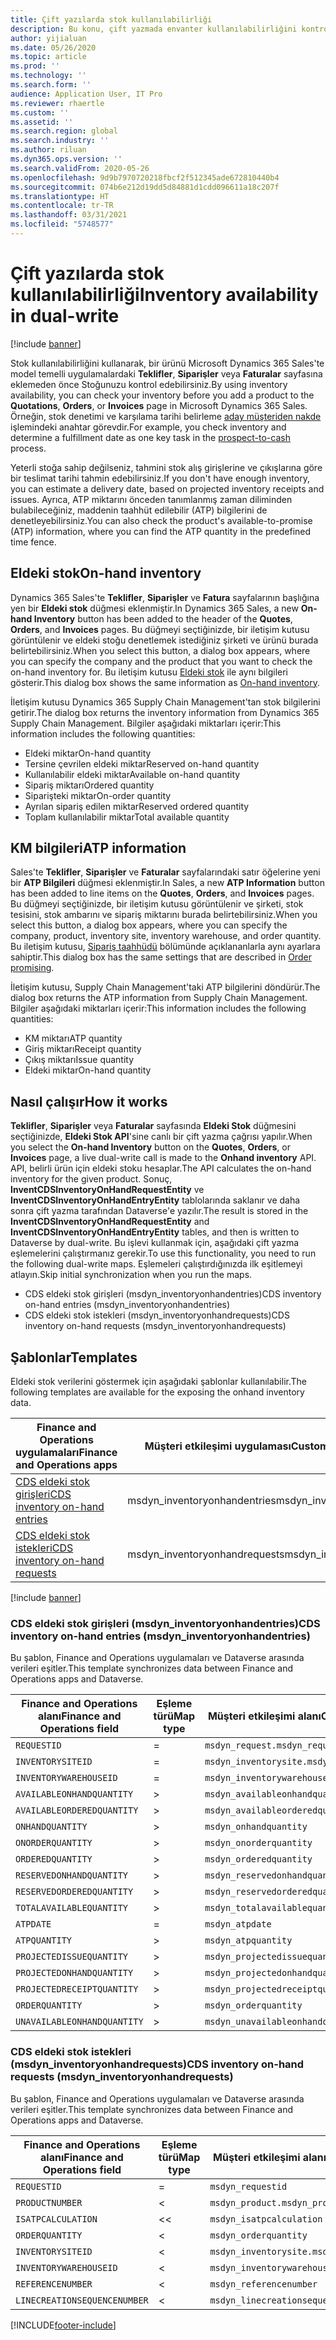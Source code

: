 ```yaml
---
title: Çift yazılarda stok kullanılabilirliği
description: Bu konu, çift yazmada envanter kullanılabilirliğini kontrol etme hakkında bilgi sağlar.
author: yijialuan
ms.date: 05/26/2020
ms.topic: article
ms.prod: ''
ms.technology: ''
ms.search.form: ''
audience: Application User, IT Pro
ms.reviewer: rhaertle
ms.custom: ''
ms.assetid: ''
ms.search.region: global
ms.search.industry: ''
ms.author: riluan
ms.dyn365.ops.version: ''
ms.search.validFrom: 2020-05-26
ms.openlocfilehash: 9d9b7970720218fbcf2f512345ade672810440b4
ms.sourcegitcommit: 074b6e212d19dd5d84881d1cdd096611a18c207f
ms.translationtype: HT
ms.contentlocale: tr-TR
ms.lasthandoff: 03/31/2021
ms.locfileid: "5748577"
---
```

# <a name="inventory-availability-in-dual-write"></a><span data-ttu-id="3a4f3-103">Çift yazılarda stok kullanılabilirliği</span><span class="sxs-lookup"><span data-stu-id="3a4f3-103">Inventory availability in dual-write</span></span>

[!include [banner](../../includes/banner.md)]

<span data-ttu-id="3a4f3-104">Stok kullanılabilirliğini kullanarak, bir ürünü Microsoft Dynamics 365 Sales'te model temelli uygulamalardaki **Teklifler**, **Siparişler** veya **Faturalar** sayfasına eklemeden önce Stoğunuzu kontrol edebilirsiniz.</span><span class="sxs-lookup"><span data-stu-id="3a4f3-104">By using inventory availability, you can check your inventory before you add a product to the **Quotations**, **Orders**, or **Invoices** page in Microsoft Dynamics 365 Sales.</span></span> <span data-ttu-id="3a4f3-105">Örneğin, stok denetimi ve karşılama tarihi belirleme [aday müşteriden nakde](dual-write-prospect-to-cash.md) işlemindeki anahtar görevdir.</span><span class="sxs-lookup"><span data-stu-id="3a4f3-105">For example, you check inventory and determine a fulfillment date as one key task in the [prospect-to-cash](dual-write-prospect-to-cash.md) process.</span></span>

<span data-ttu-id="3a4f3-106">Yeterli stoğa sahip değilseniz, tahmini stok alış girişlerine ve çıkışlarına göre bir teslimat tarihi tahmin edebilirsiniz.</span><span class="sxs-lookup"><span data-stu-id="3a4f3-106">If you don't have enough inventory, you can estimate a delivery date, based on projected inventory receipts and issues.</span></span> <span data-ttu-id="3a4f3-107">Ayrıca, ATP miktarını önceden tanımlanmış zaman diliminden bulabileceğiniz, maddenin taahhüt edilebilir (ATP) bilgilerini de denetleyebilirsiniz.</span><span class="sxs-lookup"><span data-stu-id="3a4f3-107">You can also check the product's available-to-promise (ATP) information, where you can find the ATP quantity in the predefined time fence.</span></span>

## <a name="on-hand-inventory"></a><span data-ttu-id="3a4f3-108">Eldeki stok</span><span class="sxs-lookup"><span data-stu-id="3a4f3-108">On-hand inventory</span></span>

<span data-ttu-id="3a4f3-109">Dynamics 365 Sales'te **Teklifler**, **Siparişler** ve **Fatura** sayfalarının başlığına yen bir **Eldeki stok** düğmesi eklenmiştir.</span><span class="sxs-lookup"><span data-stu-id="3a4f3-109">In Dynamics 365 Sales, a new **On-hand Inventory** button has been added to the header of the **Quotes**, **Orders**, and **Invoices** pages.</span></span> <span data-ttu-id="3a4f3-110">Bu düğmeyi seçtiğinizde, bir iletişim kutusu görüntülenir ve eldeki stoğu denetlemek istediğiniz şirketi ve ürünü burada belirtebilirsiniz.</span><span class="sxs-lookup"><span data-stu-id="3a4f3-110">When you select this button, a dialog box appears, where you can specify the company and the product that you want to check the on-hand inventory for.</span></span> <span data-ttu-id="3a4f3-111">Bu iletişim kutusu [Eldeki stok](../../../../supply-chain/inventory/tasks/check-availability-stock.md) ile aynı bilgileri gösterir.</span><span class="sxs-lookup"><span data-stu-id="3a4f3-111">This dialog box shows the same information as [On-hand inventory](../../../../supply-chain/inventory/tasks/check-availability-stock.md).</span></span>

<span data-ttu-id="3a4f3-112">İletişim kutusu Dynamics 365 Supply Chain Management'tan stok bilgilerini getirir.</span><span class="sxs-lookup"><span data-stu-id="3a4f3-112">The dialog box returns the inventory information from Dynamics 365 Supply Chain Management.</span></span> <span data-ttu-id="3a4f3-113">Bilgiler aşağıdaki miktarları içerir:</span><span class="sxs-lookup"><span data-stu-id="3a4f3-113">This information includes the following quantities:</span></span>

- <span data-ttu-id="3a4f3-114">Eldeki miktar</span><span class="sxs-lookup"><span data-stu-id="3a4f3-114">On-hand quantity</span></span>
- <span data-ttu-id="3a4f3-115">Tersine çevrilen eldeki miktar</span><span class="sxs-lookup"><span data-stu-id="3a4f3-115">Reserved on-hand quantity</span></span>
- <span data-ttu-id="3a4f3-116">Kullanılabilir eldeki miktar</span><span class="sxs-lookup"><span data-stu-id="3a4f3-116">Available on-hand quantity</span></span>
- <span data-ttu-id="3a4f3-117">Sipariş miktarı</span><span class="sxs-lookup"><span data-stu-id="3a4f3-117">Ordered quantity</span></span>
- <span data-ttu-id="3a4f3-118">Siparişteki miktar</span><span class="sxs-lookup"><span data-stu-id="3a4f3-118">On-order quantity</span></span>
- <span data-ttu-id="3a4f3-119">Ayrılan sipariş edilen miktar</span><span class="sxs-lookup"><span data-stu-id="3a4f3-119">Reserved ordered quantity</span></span>
- <span data-ttu-id="3a4f3-120">Toplam kullanılabilir miktar</span><span class="sxs-lookup"><span data-stu-id="3a4f3-120">Total available quantity</span></span>

## <a name="atp-information"></a><span data-ttu-id="3a4f3-121">KM bilgileri</span><span class="sxs-lookup"><span data-stu-id="3a4f3-121">ATP information</span></span>

<span data-ttu-id="3a4f3-122">Sales'te **Teklifler**, **Siparişler** ve **Faturalar** sayfalarındaki satır öğelerine yeni bir **ATP Bilgileri** düğmesi eklenmiştir.</span><span class="sxs-lookup"><span data-stu-id="3a4f3-122">In Sales, a new **ATP Information** button has been added to line items on the **Quotes**, **Orders**, and **Invoices** pages.</span></span> <span data-ttu-id="3a4f3-123">Bu düğmeyi seçtiğinizde, bir iletişim kutusu görüntülenir ve şirketi, stok tesisini, stok ambarını ve sipariş miktarını burada belirtebilirsiniz.</span><span class="sxs-lookup"><span data-stu-id="3a4f3-123">When you select this button, a dialog box appears, where you can specify the company, product, inventory site, inventory warehouse, and order quantity.</span></span> <span data-ttu-id="3a4f3-124">Bu iletişim kutusu, [Sipariş taahhüdü](../../../../supply-chain/sales-marketing/delivery-dates-available-promise-calculations.md#atp-calculations) bölümünde açıklananlarla aynı ayarlara sahiptir.</span><span class="sxs-lookup"><span data-stu-id="3a4f3-124">This dialog box has the same settings that are described in [Order promising](../../../../supply-chain/sales-marketing/delivery-dates-available-promise-calculations.md#atp-calculations).</span></span>

<span data-ttu-id="3a4f3-125">İletişim kutusu, Supply Chain Management'taki ATP bilgilerini döndürür.</span><span class="sxs-lookup"><span data-stu-id="3a4f3-125">The dialog box returns the ATP information from Supply Chain Management.</span></span> <span data-ttu-id="3a4f3-126">Bilgiler aşağıdaki miktarları içerir:</span><span class="sxs-lookup"><span data-stu-id="3a4f3-126">This information includes the following quantities:</span></span>

- <span data-ttu-id="3a4f3-127">KM miktarı</span><span class="sxs-lookup"><span data-stu-id="3a4f3-127">ATP quantity</span></span>
- <span data-ttu-id="3a4f3-128">Giriş  miktarı</span><span class="sxs-lookup"><span data-stu-id="3a4f3-128">Receipt quantity</span></span>
- <span data-ttu-id="3a4f3-129">Çıkış miktarı</span><span class="sxs-lookup"><span data-stu-id="3a4f3-129">Issue quantity</span></span>
- <span data-ttu-id="3a4f3-130">Eldeki miktar</span><span class="sxs-lookup"><span data-stu-id="3a4f3-130">On-hand quantity</span></span>

## <a name="how-it-works"></a><span data-ttu-id="3a4f3-131">Nasıl çalışır</span><span class="sxs-lookup"><span data-stu-id="3a4f3-131">How it works</span></span>

<span data-ttu-id="3a4f3-132">**Teklifler**, **Siparişler** veya **Faturalar** sayfasında **Eldeki Stok** düğmesini seçtiğinizde, **Eldeki Stok API**'sine canlı bir çift yazma çağrısı yapılır.</span><span class="sxs-lookup"><span data-stu-id="3a4f3-132">When you select the **On-hand Inventory** button on the **Quotes**, **Orders**, or **Invoices** page, a live dual-write call is made to the **Onhand inventory** API.</span></span> <span data-ttu-id="3a4f3-133">API, belirli ürün için eldeki stoku hesaplar.</span><span class="sxs-lookup"><span data-stu-id="3a4f3-133">The API calculates the on-hand inventory for the given product.</span></span> <span data-ttu-id="3a4f3-134">Sonuç, **InventCDSInventoryOnHandRequestEntity** ve **InventCDSInventoryOnHandEntryEntity** tablolarında saklanır ve daha sonra çift yazma tarafından Dataverse'e yazılır.</span><span class="sxs-lookup"><span data-stu-id="3a4f3-134">The result is stored in the **InventCDSInventoryOnHandRequestEntity** and **InventCDSInventoryOnHandEntryEntity** tables, and then is written to Dataverse by dual-write.</span></span> <span data-ttu-id="3a4f3-135">Bu işlevi kullanmak için, aşağıdaki çift yazma eşlemelerini çalıştırmanız gerekir.</span><span class="sxs-lookup"><span data-stu-id="3a4f3-135">To use this functionality, you need to run the following dual-write maps.</span></span> <span data-ttu-id="3a4f3-136">Eşlemeleri çalıştırdığınızda ilk eşitlemeyi atlayın.</span><span class="sxs-lookup"><span data-stu-id="3a4f3-136">Skip initial synchronization when you run the maps.</span></span>

- <span data-ttu-id="3a4f3-137">CDS eldeki stok girişleri (msdyn_inventoryonhandentries)</span><span class="sxs-lookup"><span data-stu-id="3a4f3-137">CDS inventory on-hand entries (msdyn_inventoryonhandentries)</span></span>
- <span data-ttu-id="3a4f3-138">CDS eldeki stok istekleri (msdyn_inventoryonhandrequests)</span><span class="sxs-lookup"><span data-stu-id="3a4f3-138">CDS inventory on-hand requests (msdyn_inventoryonhandrequests)</span></span>

## <a name="templates"></a><span data-ttu-id="3a4f3-139">Şablonlar</span><span class="sxs-lookup"><span data-stu-id="3a4f3-139">Templates</span></span>
<span data-ttu-id="3a4f3-140">Eldeki stok verilerini göstermek için aşağıdaki şablonlar kullanılabilir.</span><span class="sxs-lookup"><span data-stu-id="3a4f3-140">The following templates are available for the exposing the onhand inventory data.</span></span>

<span data-ttu-id="3a4f3-141">Finance and Operations uygulamaları</span><span class="sxs-lookup"><span data-stu-id="3a4f3-141">Finance and Operations apps</span></span> | <span data-ttu-id="3a4f3-142">Müşteri etkileşimi uygulaması</span><span class="sxs-lookup"><span data-stu-id="3a4f3-142">Customer engagement app</span></span> | <span data-ttu-id="3a4f3-143">Tanım</span><span class="sxs-lookup"><span data-stu-id="3a4f3-143">Description</span></span> 
---|---|---
[<span data-ttu-id="3a4f3-144">CDS eldeki stok girişleri</span><span class="sxs-lookup"><span data-stu-id="3a4f3-144">CDS inventory on-hand entries</span></span>](#145) | <span data-ttu-id="3a4f3-145">msdyn_inventoryonhandentries</span><span class="sxs-lookup"><span data-stu-id="3a4f3-145">msdyn_inventoryonhandentries</span></span> |
[<span data-ttu-id="3a4f3-146">CDS eldeki stok istekleri</span><span class="sxs-lookup"><span data-stu-id="3a4f3-146">CDS inventory on-hand requests</span></span>](#147) | <span data-ttu-id="3a4f3-147">msdyn_inventoryonhandrequests</span><span class="sxs-lookup"><span data-stu-id="3a4f3-147">msdyn_inventoryonhandrequests</span></span> |

[!include [banner](../../includes/dual-write-symbols.md)]

###  <a name="cds-inventory-on-hand-entries-msdyn_inventoryonhandentries"></a><a name="145"></a><span data-ttu-id="3a4f3-148">CDS eldeki stok girişleri (msdyn_inventoryonhandentries)</span><span class="sxs-lookup"><span data-stu-id="3a4f3-148">CDS inventory on-hand entries (msdyn_inventoryonhandentries)</span></span>

<span data-ttu-id="3a4f3-149">Bu şablon, Finance and Operations uygulamaları ve Dataverse arasında verileri eşitler.</span><span class="sxs-lookup"><span data-stu-id="3a4f3-149">This template synchronizes data between Finance and Operations apps and Dataverse.</span></span>

<span data-ttu-id="3a4f3-150">Finance and Operations alanı</span><span class="sxs-lookup"><span data-stu-id="3a4f3-150">Finance and Operations field</span></span> | <span data-ttu-id="3a4f3-151">Eşleme türü</span><span class="sxs-lookup"><span data-stu-id="3a4f3-151">Map type</span></span> | <span data-ttu-id="3a4f3-152">Müşteri etkileşimi alanı</span><span class="sxs-lookup"><span data-stu-id="3a4f3-152">Customer engagement field</span></span> | <span data-ttu-id="3a4f3-153">Varsayılan değer</span><span class="sxs-lookup"><span data-stu-id="3a4f3-153">Default value</span></span>
---|---|---|---
`REQUESTID` | = | `msdyn_request.msdyn_requestid` |
`INVENTORYSITEID` | = | `msdyn_inventorysite.msdyn_siteid` |
`INVENTORYWAREHOUSEID` | = | `msdyn_inventorywarehouse.msdyn_warehouseidentifier` |
`AVAILABLEONHANDQUANTITY` | > | `msdyn_availableonhandquantity` |
`AVAILABLEORDEREDQUANTITY` | > | `msdyn_availableorderedquantity` |
`ONHANDQUANTITY` | > | `msdyn_onhandquantity` |
`ONORDERQUANTITY` | > | `msdyn_onorderquantity` |
`ORDEREDQUANTITY` | > | `msdyn_orderedquantity` |
`RESERVEDONHANDQUANTITY` | > | `msdyn_reservedonhandquantity` |
`RESERVEDORDEREDQUANTITY` | > | `msdyn_reservedorderedquantity` |
`TOTALAVAILABLEQUANTITY` | > | `msdyn_totalavailablequantity` |
`ATPDATE` | = | `msdyn_atpdate` |
`ATPQUANTITY` | > | `msdyn_atpquantity` |
`PROJECTEDISSUEQUANTITY` | > | `msdyn_projectedissuequantity` |
`PROJECTEDONHANDQUANTITY` | > | `msdyn_projectedonhandquantity` |
`PROJECTEDRECEIPTQUANTITY` | > | `msdyn_projectedreceiptquantity` |
`ORDERQUANTITY` | > | `msdyn_orderquantity` |
`UNAVAILABLEONHANDQUANTITY` | > | `msdyn_unavailableonhandquantity` |

###  <a name="cds-inventory-on-hand-requests-msdyn_inventoryonhandrequests"></a><a name="147"></a><span data-ttu-id="3a4f3-154">CDS eldeki stok istekleri (msdyn_inventoryonhandrequests)</span><span class="sxs-lookup"><span data-stu-id="3a4f3-154">CDS inventory on-hand requests (msdyn_inventoryonhandrequests)</span></span>

<span data-ttu-id="3a4f3-155">Bu şablon, Finance and Operations uygulamaları ve Dataverse arasında verileri eşitler.</span><span class="sxs-lookup"><span data-stu-id="3a4f3-155">This template synchronizes data between Finance and Operations apps and Dataverse.</span></span>

<span data-ttu-id="3a4f3-156">Finance and Operations alanı</span><span class="sxs-lookup"><span data-stu-id="3a4f3-156">Finance and Operations field</span></span> | <span data-ttu-id="3a4f3-157">Eşleme türü</span><span class="sxs-lookup"><span data-stu-id="3a4f3-157">Map type</span></span> | <span data-ttu-id="3a4f3-158">Müşteri etkileşimi alanı</span><span class="sxs-lookup"><span data-stu-id="3a4f3-158">Customer engagement field</span></span> | <span data-ttu-id="3a4f3-159">Varsayılan değer</span><span class="sxs-lookup"><span data-stu-id="3a4f3-159">Default value</span></span>
---|---|---|---
`REQUESTID` | = | `msdyn_requestid` |
`PRODUCTNUMBER` | < | `msdyn_product.msdyn_productnumber` |
`ISATPCALCULATION` | << | `msdyn_isatpcalculation` |
`ORDERQUANTITY` | < | `msdyn_orderquantity` |
`INVENTORYSITEID` | < | `msdyn_inventorysite.msdyn_siteid` |
`INVENTORYWAREHOUSEID` | < | `msdyn_inventorywarehouse.msdyn_warehouseidentifier` |
`REFERENCENUMBER` | < | `msdyn_referencenumber` |
`LINECREATIONSEQUENCENUMBER` | < | `msdyn_linecreationsequencenumber` |






[!INCLUDE[footer-include](../../../../includes/footer-banner.md)]